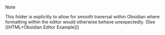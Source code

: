 
> [!note]
> This folder is explicitly to allow for smooth traversal within Obsidian where formatting
> within the editor would otherwise behave unexpectedly.
> (See [[HTML+Obsidian Editor Example]])



